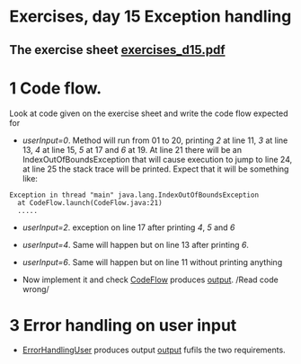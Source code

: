 # Exercises, day 15 Exception handling

## The exercise sheet [exercises_d15.pdf](exercises_d15.pdf) 

# 1 Code flow.
Look at code given on the exercise sheet and write the code flow expected for
* *userInput=0*. Method will run from 01 to 20, printing *2* at line 11, *3* at line 13, 
  *4* at line 15, *5* at 17 and *6* at 19.
  At line 21 there will be an IndexOutOfBoundsException that will cause execution to jump 
  to line 24, at line 25 the stack trace will be printed. Expect that it will be something like:

```
Exception in thread "main" java.lang.IndexOutOfBoundsException
  at CodeFlow.launch(CodeFlow.java:21)
  .....
```

* *userInput=2*. exception on line 17 after printing *4*, *5* and *6*
* *userInput=4*. Same will happen but on line 13 after printing *6*.
* *userInput=6*. Same will happen but on line 11 without printing anything


* Now implement it and check [CodeFlow](src/e01codeflow/CodeFlow.java)
  produces [output](CodeFlow_out.txt). /Read code wrong/ 


# 3 Error handling on user input
* [ErrorHandlingUser](src/e03ErrorHandlingUserInput/ErrorHandlingUser.java) produces output
[output](ErrorHandlingUserInput_output.txt) fufils the two requirements.



